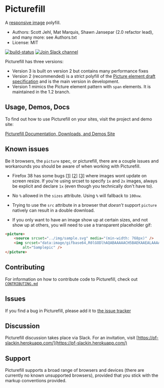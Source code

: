 # Picturefill
A [responsive image](http://www.whatwg.org/specs/web-apps/current-work/multipage/embedded-content.html#embedded-content) polyfill.
* Authors: Scott Jehl, Mat Marquis, Shawn Jansepar (2.0 refactor lead), and many more: see Authors.txt
* License: MIT

[![build-status](https://api.travis-ci.org/scottjehl/picturefill.svg)](https://travis-ci.org/scottjehl/picturefill) [<img src="https://pf-slackin.herokuapp.com/badge.svg" alt="Join Slack channel">](https://pf-slackin.herokuapp.com/)

Picturefill has three versions:
* Version 3 is built on version 2 but contains many performance fixes
* Version 2 (recommended) is a strict polyfill of the [Picture element draft specification](http://www.whatwg.org/specs/web-apps/current-work/multipage/embedded-content.html#embedded-content) and is the main version in development.
* Version 1 mimics the Picture element pattern with `span` elements. It is maintained in the 1.2 branch.

## Usage, Demos, Docs
To find out how to use Picturefill on your sites, visit the project and demo site:

[Picturefill Documentation, Downloads, and Demos Site](http://scottjehl.github.com/picturefill/)

## Known issues
Be it browsers, the `picture` spec, or picturefill, there are a couple issues and workarounds you should be aware of when working with Picturefill.

- Firefox 38 has some bugs [[1]](https://bugzilla.mozilla.org/show_bug.cgi?id=1139560) [[2]](https://bugzilla.mozilla.org/show_bug.cgi?id=1139554) [[3]](https://bugzilla.mozilla.org/show_bug.cgi?id=1135812) where images wont update on screen resize. If you're using srcset to specify `1x` and `2x` images, always be explicit and declare `1x` (even though you technically don't have to).

- No `%` allowed in the `sizes` attribute. Using `%` will fallback to `100vw`.

- Trying to use the `src` attribute in a browser that _doesn't_ support `picture` natively can result in a double download.

- If you only want to have an image show up at certain sizes, and not show up at others, you will need to use a transparent placeholder gif:

```html
<picture>
    <source srcset="../img/sample.svg" media="(min-width: 768px)" />
    <img srcset="data:image/gifbase64,R0lGODlhAQABAAAAACH5BAEKAAEALAAAAAABAAEAAAICTAEAOw=="
        alt="Samplepic" />
</picture>
```

## Contributing
For information on how to contribute code to Picturefill, check out [`CONTRIBUTING.md`](CONTRIBUTING.md)

## Issues
If you find a bug in Picturefill, please add it to [the issue tracker](https://github.com/scottjehl/picturefill/issues)

## Discussion
Picturefill discussion takes place via Slack. For an invitation, visit [https://pf-slackin.herokuapp.com/](https://pf-slackin.herokuapp.com/)

## Support

Picturefill supports a broad range of browsers and devices (there are currently no known unsupported browsers), provided that you stick with the markup conventions provided.
